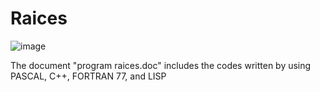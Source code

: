 # Raices
![image](https://github.com/juanjosearanda/Raices/assets/35632279/e5f95ddd-dbf0-48cc-bd1d-f7ef4d5ca9de)

<P>
  The document "program raices.doc" includes the codes written by using PASCAL, C++, FORTRAN 77, and LISP
</P>
